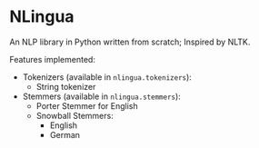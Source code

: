 # NLingua

An NLP library in Python written from scratch; Inspired by NLTK.

Features implemented:
- Tokenizers (available in `nlingua.tokenizers`):
  - String tokenizer
- Stemmers (available in `nlingua.stemmers`):
  - Porter Stemmer for English
  - Snowball Stemmers:
    - English
    - German

